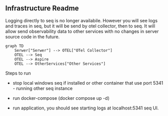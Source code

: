 ## Infrastructure Readme

Logging directly to seq is no longer availabile. However you will see logs and traces in seq, but it will be send by otel collector, then to seq. It will allow send observability data to other services with no changes in server source code in the future. 

```mermaid
graph TD
    Serwer["Serwer"] --> OTEL["OTel Collector"]
    OTEL --> Seq
    OTEL --> Aspire
    OTEL --> OtherServices["Other Services"]
```

Steps to run

- stop local windows seq if installed or other container that use port 5341 - running other seq instance 

- run docker-compose (docker compose up -d)

- run application, you should see starting logs at localhost:5341 seq UI. 
